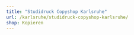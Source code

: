 ```yaml
---
title: "Studidruck Copyshop Karlsruhe"
url: /karlsruhe/studidruck-copyshop-karlsruhe/
shop: Kopieren
---
```


